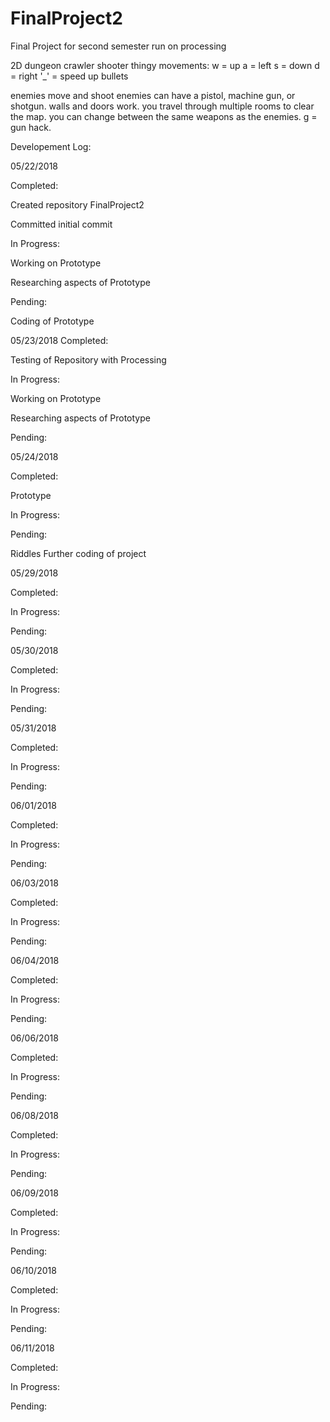 # FinalProject2
Final Project for second semester
run on processing

2D dungeon crawler shooter thingy
movements:
w = up
a = left
s = down
d = right
'_' = speed up bullets

enemies move and shoot
enemies can have a pistol, machine gun, or shotgun.
walls and doors work.
you travel through multiple rooms to clear the map.
you can change between the same weapons as the enemies.
g = gun hack.

Developement Log:



05/22/2018

Completed:

Created repository FinalProject2

Committed initial commit

In Progress:

Working on Prototype

Researching aspects of Prototype


Pending:

Coding of Prototype



05/23/2018
Completed:

Testing of Repository with Processing

In Progress:

Working on Prototype

Researching aspects of Prototype


Pending:



05/24/2018

Completed:

Prototype

In Progress:



Pending:

Riddles Further coding of project


05/29/2018

Completed:



In Progress:



Pending:



05/30/2018

Completed:



In Progress:



Pending:

05/31/2018

Completed:



In Progress:



Pending:




06/01/2018

Completed:



In Progress:



Pending:




06/03/2018

Completed:



In Progress:



Pending:



06/04/2018

Completed:



In Progress:



Pending:



06/06/2018

Completed:



In Progress:



Pending:



06/08/2018

Completed:



In Progress:



Pending:



06/09/2018

Completed:



In Progress:



Pending:



06/10/2018

Completed:



In Progress:



Pending:



06/11/2018

Completed:



In Progress:



Pending:

